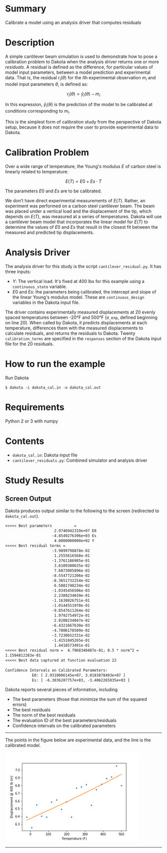 # Summary

Calibrate a model using an analysis driver that computes residuals

# Description

A simple cantilever beam simulation is used to demonstrate how to pose
a calibration problem to Dakota when the analysis driver returns one or
more *residuals*. A residual is defined as the difference, for particular
values of model input parameters, between a model prediction and experimental 
data. That is, the residual $`r_i(\theta)`$ for the $`i`$th experimental 
observation $`m_i`$ and model input parameters $`\theta`$, is defined as:
```math
r_i(\theta) = \hat{y}_i(\theta) - m_i
```
In this expression, $`\hat{y}_i(\theta)`$ is the prediction of the model to be
calibrated at conditions corresponding to $`m_i`$.

This is the simplest form of calibration study from the perspective of
Dakota setup, because it does not require the user to provide experimental
data to Dakota.

# Calibration Problem

Over a wide range of temperature, the Young's modulus $`E`$ of carbon
steel is linearly related to temperature:
```math
E(T) = E0 + Es \cdot T
```

The parameters $`E0`$ and $`Es`$ are to be calibrated.

We don’t have direct experimental measurements of $`E(T)`$. Rather, an
experiment was performed on a carbon steel cantilever beam. The beam was
placed under a vertical load and the displacement of the tip, which depends
on $`E(T)`$, was measured at a series of temperatures. Dakota will use a
cantilever beam model that incorporates the linear model for $`E(T)`$ to
determine the values of $`E0`$ and $`Es`$ that result in the closest fit
between the measured and predicted tip displacements.

# Analysis Driver

The analysis driver for this study is the script `cantilever_residual.py`.
It has three inputs:

* $`Y`$: The vertical load. It's fixed at 400 lbs for this example using a
  `continuous_state` variable.
* $`E0`$ and $`Es`$: the parameters being calibrated, the intercept
  and slope of the linear Young's modulus model. These are `continuous_design`
  variables in the Dakota input file.

The driver contains experimentally measured displacements at
20 evenly spaced temperatures between -20&deg;F and 500&deg;F (`d_exp`,
defined beginning on line 20). When called by Dakota, it predicts 
displacements at each temperature, differences them with
the measured displacements to calculate residuals, and returns the
residuals to Dakota. Twenty `calibration_terms` are specified in 
the `responses` section of the Dakota input file for the 20 residuals.


# How to run the example
 
Run Dakota

    $ dakota -i dakota_cal.in -o dakota_cal.out
 
# Requirements

Python 2 or 3 with numpy

# Contents

* `dakota_cal.in`: Dakota input file
* `cantilever_residuals.py`: Combined simulator and analysis driver

# Study Results 
## Screen Output

Dakota produces output similar to the following to the screen (redirected to 
`dakota_cal.out`).

~~~~
<<<<< Best parameters          =
                      2.9746942319e+07 E0
                     -4.8549276396e+03 Es
                      4.0000000000e+02 Y
<<<<< Best residual terms =
                     -3.9899798878e-02
                      1.2555616568e-01
                     -1.3761186985e-01
                      3.6109300635e-02
                      7.6073005896e-02
                     -8.5547721206e-02
                     -8.3651732254e-02
                      6.5081748234e-02
                     -1.0345456506e-03
                      2.2389234039e-01
                     -1.1630826751e-01
                     -1.0144551970e-01
                     -9.8547611264e-02
                      1.9792754972e-01
                      2.8208234047e-02
                     -6.4321667630e-03
                     -4.7806178509e-02
                     -3.7230652331e-02
                     -1.4151845265e-01
                      1.4418573491e-01
<<<<< Best residual norm =  4.7968348487e-01; 0.5 * norm^2 =  1.1504812283e-01
<<<<< Best data captured at function evaluation 22

Confidence Intervals on Calibrated Parameters:
            E0: [ 2.9310006145e+07, 3.0183878493e+07 ]
            Es: [ -6.3036287757e+03, -3.4062265035e+03 ]

~~~~

Dakota reports several pieces of information, including

* The best parameters (those that minimize the sum of the squared errors)
* The best residuals
* The norm of the best residuals
* The evaluation ID of the best parameters/residuals
* Confidence intervals on the calibrated parameters
 
---

The points in the figure below are experimental data, and the line is the
calibrated model.

![Calibrated Model](residualresult.png)
 
---

